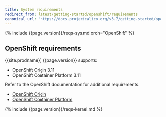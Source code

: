 ```yaml
---
title: System requirements
redirect_from: latest/getting-started/openshift/requirements
canonical_url: 'https://docs.projectcalico.org/v3.7/getting-started/openshift/requirements'
---
```


{% include {{page.version}}/reqs-sys.md orch="OpenShift" %}

## OpenShift requirements

{{site.prodname}} {{page.version}} supports:

- OpenShift Origin 3.11
- OpenShift Container Platform 3.11

Refer to the OpenShift documentation for additional requirements.

- [OpenShift Origin](https://docs.openshift.org/latest/install/prerequisites.html)
- [OpenShift Container Platform](https://docs.openshift.com/container-platform/latest/install/prerequisites.html)

{% include {{page.version}}/reqs-kernel.md %}
